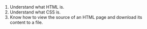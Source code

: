 1. Understand what HTML is.
2. Understand what CSS is.
3. Know how to view the source of an HTML page and download its content to a file.
